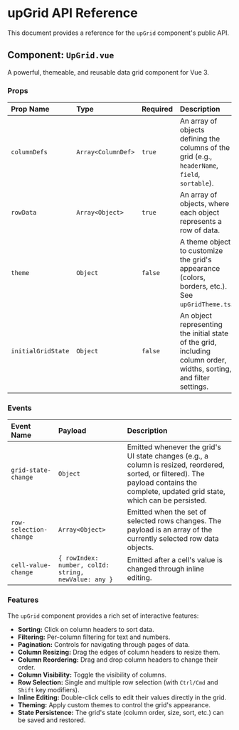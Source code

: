 # upGrid API Reference

This document provides a reference for the `upGrid` component's public API.

## Component: `UpGrid.vue`

A powerful, themeable, and reusable data grid component for Vue 3.

### Props

| Prop Name | Type | Required | Description |
| :--- | :--- | :--- | :--- |
| `columnDefs` | `Array<ColumnDef>` | `true` | An array of objects defining the columns of the grid (e.g., `headerName`, `field`, `sortable`). |
| `rowData` | `Array<Object>` | `true` | An array of objects, where each object represents a row of data. |
| `theme` | `Object` | `false` | A theme object to customize the grid's appearance (colors, borders, etc.). See `upGridTheme.ts`. |
| `initialGridState` | `Object` | `false` | An object representing the initial state of the grid, including column order, widths, sorting, and filter settings. |

### Events

| Event Name | Payload | Description |
| :--- | :--- | :--- |
| `grid-state-change` | `Object` | Emitted whenever the grid's UI state changes (e.g., a column is resized, reordered, sorted, or filtered). The payload contains the complete, updated grid state, which can be persisted. |
| `row-selection-change` | `Array<Object>` | Emitted when the set of selected rows changes. The payload is an array of the currently selected row data objects. |
| `cell-value-change` | `{ rowIndex: number, colId: string, newValue: any }` | Emitted after a cell's value is changed through inline editing. |

### Features

The `upGrid` component provides a rich set of interactive features:

*   **Sorting:** Click on column headers to sort data.
*   **Filtering:** Per-column filtering for text and numbers.
*   **Pagination:** Controls for navigating through pages of data.
*   **Column Resizing:** Drag the edges of column headers to resize them.
*   **Column Reordering:** Drag and drop column headers to change their order.
*   **Column Visibility:** Toggle the visibility of columns.
*   **Row Selection:** Single and multiple row selection (with `Ctrl/Cmd` and `Shift` key modifiers).
*   **Inline Editing:** Double-click cells to edit their values directly in the grid.
*   **Theming:** Apply custom themes to control the grid's appearance.
*   **State Persistence:** The grid's state (column order, size, sort, etc.) can be saved and restored.